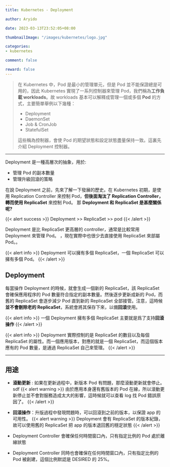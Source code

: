 ```yaml
---
title: Kubernetes - Deployment

author: Aryido

date: 2023-03-13T23:52:05+08:00

thumbnailImage: "/images/kubernetes/logo.jpg"

categories:
- kubernetes

comment: false

reward: false
---
```

<!--BODY-->
> 在 Kubernetes 中，Pod 是最小的管理單元，但是 Pod 並不能保證總是可用的，因此 Kubernetes 實現了一系列控制器來管理 Pod，我們稱為**工作負載 workloads**。故 workloads 基本可以解釋成管理一個或多個 **Pod** 的方式，主要簡單舉例以下幾種：
>- Deployment
>- DaemonSet
>- Job & CronJob
>- StatefulSet
>
> 這些稱為控制器，會使 Pod 的期望狀態和設定狀態盡量保持一致。這裏先介紹  Deployment 控制器。
<!--more-->

---

Deployment 是一種高層次的抽象，用於:
- 管理 Pod 的副本數量
- 管理升級回滾的策略

在說 Deployment 之前，先來了解一下發展的歷史。在 Kubernetes 初期，是使用 Replication Controller 來控制 Pod，**但後面淘汰了 Replication Controller，轉而使用 ReplicaSet** 來控制 Pod。 那 **Deployment 和 ReplicaSet 是甚麼關係呢?**

{{< alert success >}}
Deployment >> ReplicaSet >> pod
{{< /alert >}}

Deployment 是比 ReplicaSet 更高層的 controller，通常是比較常用 Deployment 來管理 Pod。 ，現在實際中也很少去直接使用 ReplicaSet 來部屬 Pod。。

{{< alert info >}}
Deployment 可以擁有多個 ReplicaSet，一個 ReplicaSet 可以擁有多個 Pod。
{{< /alert >}}

## Deployment
每當操作 Deployment 的時候，就會生成一個新的 ReplicaSet，該 ReplicaSet 會確保應用程序的 Pod 數量符合指定的副本數量。然後逐步更新成新的 Pod，而舊的 ReplicaSet 會逐步減少 Pod 直到新的 ReplicaSet 全部接管。注意，這時候**並不會刪除老的 ReplicaSet**，系統會將其保存下來，以備**回滾**使用。

{{< alert info >}}
一個 Deployment 擁有多個 ReplicaSet 主要就是爲了支持**回滾操作**
{{< /alert >}}

{{< alert info >}}
Deployment 實際控制的是 ReplicaSet 的數目以及每個 ReplicaSet 的屬性。而一個應用版本，對應的就是一個 ReplicaSet，而這個版本應有的 Pod 數量，是通過 ReplicaSet 自己來管理。
{{< /alert >}}

---

## 用途

- **滾動更新** : 如果在更新過程中，新版本 Pod 有問題，那麼滾動更新就會停止。
sdf
  {{< alert warning >}}
由於應用本身還有舊版本的 Pod 在線，所以滾動更新停止並不會對服務造成太大的影響，這時候就可以查看 log 找 Pod 錯誤原因了。
  {{< /alert >}}

- **回滾操作**：升版過程中發現問題時，可以回滾到之前的版本，以保證 app 的可用性。
  {{< alert warning >}}
Deployment 會有 ReplicaSet 的版本紀錄，故可以使用舊的 ReplicaSet 把 app 的版本退回舊的穩定狀態
  {{< /alert >}}
- Deployment Controller 會確保任何時間窗口內，只有指定比例的 Pod 處於離線狀態
- Deployment Controller 同時也會確保在任何時間窗口內，只有指定比例的 Pod 被創建，這個比例默認是 DESIRED 的 25%。


